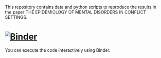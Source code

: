 This repository contains data and python scripts to reproduce the 
results in the paper THE EPIDEMIOLOGY OF MENTAL DISORDERS IN CONFLICT SETTINGS.

# [![Binder](https://mybinder.org/badge.svg)](https://mybinder.org/v2/gh/aflaxman/mental_disorders_in_conflict_replication_archive/master)
You can execute the code interactively using Binder.
